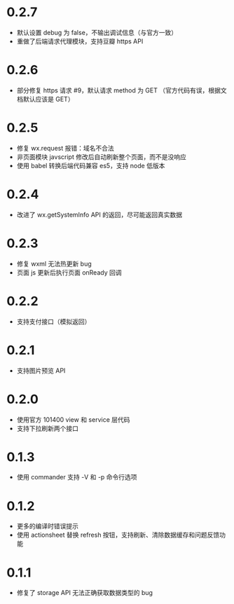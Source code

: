 # 0.2.7

* 默认设置 debug 为 false，不输出调试信息（与官方一致）
* 重做了后端请求代理模块，支持豆瓣 https API

# 0.2.6

* 部分修复 https 请求 #9，默认请求 method 为 GET （官方代码有误，根据文档默认应该是 GET）

# 0.2.5

* 修复 wx.request 报错：域名不合法
* 非页面模块 javscript 修改后自动刷新整个页面，而不是没响应
* 使用 babel 转换后端代码兼容 es5，支持 node 低版本

# 0.2.4

* 改进了 wx.getSystemInfo API 的返回，尽可能返回真实数据

# 0.2.3

* 修复 wxml 无法热更新 bug
* 页面 js 更新后执行页面 onReady 回调

# 0.2.2

* 支持支付接口（模拟返回）

# 0.2.1

* 支持图片预览 API

# 0.2.0

* 使用官方 101400 view 和 service 层代码
* 支持下拉刷新两个接口

# 0.1.3

* 使用 commander 支持 -V 和 -p 命令行选项

# 0.1.2

* 更多的编译时错误提示
* 使用 actionsheet 替换 refresh 按钮，支持刷新、清除数据缓存和问题反馈功能

# 0.1.1

* 修复了 storage API 无法正确获取数据类型的 bug
